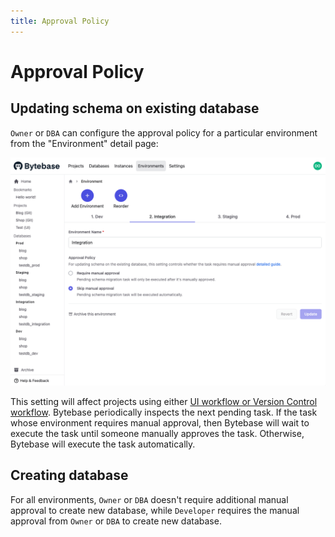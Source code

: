 ```yaml
---
title: Approval Policy
---
```


# Approval Policy

## Updating schema on existing database

`Owner` or `DBA` can configure the approval policy for a particular environment from the "Environment" detail page:

![environment-configure](/static/docs-assets/environment-configure.png)

This setting will affect projects using either [UI workflow or Version Control workflow](/docs/concepts/schema-change-workflow). Bytebase periodically inspects the next pending task. If the task whose environment requires manual approval, then Bytebase will wait to execute the task until someone manually approves the task. Otherwise, Bytebase will execute the task automatically.

## Creating database

For all environments, `Owner` or `DBA` doesn't require additional manual approval to create new database, while `Developer` requires the manual approval from `Owner` or `DBA` to create new database.
